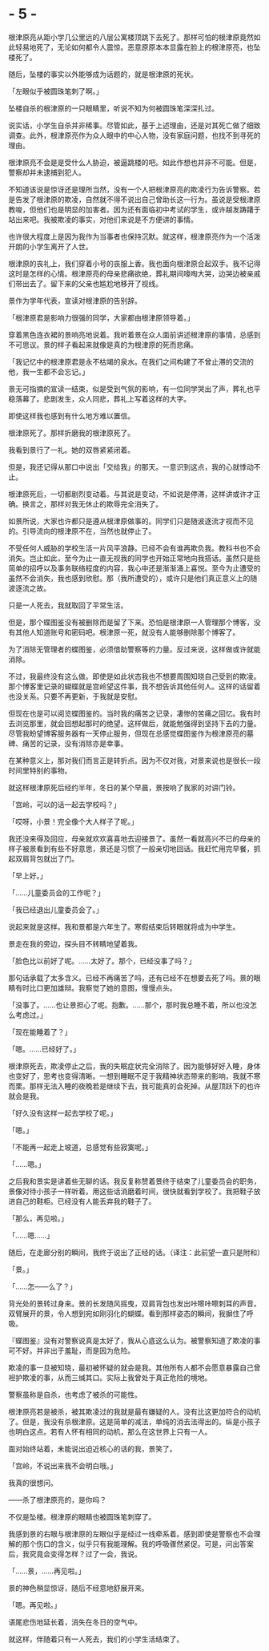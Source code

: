 # - 5 -

根津原亮从距小学几公里远的八层公寓楼顶跳下去死了。那样可怕的根津原竟然如此轻易地死了，无论如何都令人震惊。恶意原原本本显露在脸上的根津原亮，也坠楼死了。

随后，坠楼的事实以外能够成为话题的，就是根津原的死状。

「左眼似乎被圆珠笔刺了啊。」

坠楼自杀的根津原的一只眼睛里，听说不知为何被圆珠笔深深扎过。

说实话，小学生自杀并非稀事。尽管如此，基于上述理由，还是对其死亡做了细致调查。此外，根津原亮作为众人眼中的中心人物，没有家庭问题，也找不到寻死的理由。

根津原亮不会是是受什么人胁迫，被逼跳楼的吧。如此作想也并非不可能。但是，警察却并未逮捕到犯人。

不知道该说是惊讶还是理所当然，没有一个人把根津原亮的欺凌行为告诉警察。若是告发了根津原的欺凌，自然就不得不说出自己曾助长这一行为。虽说是受根津原教唆，但他们也是明显的加害者。因为还有面临初中考试的学生，或许越发踌躇于站出来吧。我被欺凌的事实，对他们来说是不方便讲的事情。

也许很大程度上是因为我作为当事者也保持沉默。就这样，根津原亮作为一个活泼开朗的小学生离开了人世。

根津原的丧礼上，我们穿着小号的丧服上香。我也面向根津原合起双手。我不记得这时是怎样的心情。根津原亮的母亲悲痛欲绝，葬礼期间嚎啕大哭，边哭边被亲戚们带出去了。留下来的父亲也尴尬地移开了视线。

景作为学年代表，宣读对根津原的告别辞。

「根津原君是影响力很强的同学，大家都由根津原领导着。」

穿着黑色连衣裙的景响亮地说着。我听着景在众人面前讲述根津原的事情，总感到不可思议。景的样子看起来就像是真的为根津原的死而悲痛。

「我记忆中的根津原君是永不枯竭的泉水。在我们之间构建了不曾止滞的交流的他，我一生都不会忘记。」

景无可指摘的宣读一结束，似是受到气氛的影响，有一位同学哭出了声，葬礼也平稳落幕了。悲剧发生，众人同悲，葬礼上写着这样的大字。

即使这样我也感到有什么地方难以置信。

根津原死了。那样折磨我的根津原死了。

我看到景行了一礼。她的双唇紧紧闭着。

但是，我还记得从那口中说出「交给我」的那天。一意识到这点，我的心就悸动不止。

根津原死后，一切都剧烈变动着。与其说是变动，不如说是停滞，这样讲或许才正确。换言之，那样对我无休止的欺辱完全消失了。

如景所说，大家也许都只是遵从根津原做事的。同学们只是随波逐流才视而不见的。引导流向的根津原不在，当然也就停止了。

不受任何人威胁的学校生活一片风平浪静。已经不会有谁再欺负我。教科书也不会消失。岂止如此，至今为止一直无视我的同学也开始正常地向我搭话。虽然只是些简单的招呼以及事务联络程度的内容，我心中还是渐渐涌上喜悦。至今为止遭受的虽然不会消失，我也感到欣慰。那（我所遭受的），或许只是他们真正意义上的随波逐流之故。

只是一人死去，我就取回了平常生活。

但是，那个蝶图鉴没有被删除而是留了下来。恐怕是根津原一人管理那个博客，没有其他人知道账号和密码吧。根津原一死，就没有人能够删除那个博客了。

为了消除无管理者的蝶图鉴，必须借助警察等的力量。反过来说，这样做或许就能消除。

不过，我最终没有这么做。即使是如此状态我也不想要周围知晓自己受到的欺凌。那个博客里记录的蝴蝶就是宫岭望这件事，我不想告诉其他任何人。这样的话留着也没关系。只要不再更新，于我就是安慰。

但现在也是可以阅览蝶图鉴的。当时我的痛苦之记录，凄惨的苦痛之回忆。我有时去浏览那里，就会回想起那时的绝望。这样做后，就能勉强得到坚持下去的力量。尽管我盼望博客服务器有一天停止服务，但现在总感觉蝶图鉴作为根津原亮的墓碑、痛苦的记录，没有消除亦是幸事。

在某种意义上，那对我们而言正是转折点。因为不仅对我，对景来说也是很长一段时间里特别的事物。

就这样根津原死后经约半年，冬日的某个早晨，景按响了我家的对讲门铃。

「宫岭，可以的话一起去学校吗？」

「哎呀，小景！完全像个大人样子了呢。」

我还没来得及回应，母亲就欢欢喜喜地去迎接景了。虽然一看就高兴不已的母亲的样子被景看到有些不好意思，景还是习惯了一般亲切地回话。我赶忙用完早餐，抓起双肩背包就出了门。

「早上好。」

「……儿童委员会的工作呢？」

「我已经退出儿童委员会了。」

说起来就是这样。我和景都是六年生了。寒假结束后转眼就将成为中学生。

景走在我的旁边，探头目不转睛地望着我。

「脸色比以前好了呢。……太好了。那个，已经没事了吗？」

那句话承载了太多含义。已经不再痛苦了吗，还有已经不在想要去死了吗。景的眼睛有时比口更加雄辩。我察觉了她的意图，慢慢点头。

「没事了。……也让景担心了呢。抱歉。……那个，那时我总睡不着，所以也没怎么考虑过。」

「现在能睡着了？」

「嗯。……已经好了。」

根津原死去，欺凌停止之后，我的失眠症状完全消除了。因为能够好好入睡，身体也变好了，思考也变得清晰。一想到睡眠不足于我精神状态带来的影响，我就不寒而栗。那样无法入睡的夜晚若是继续下去，我可能真的会死掉。从屋顶跃下的也许就会是我。

「好久没有这样一起去学校了呢。」

「嗯。」

「不能再一起走上坡道，总感觉有些寂寞呢。」

「……嗯。」

之后我和景实是讲着些无聊的话。我反复称赞着景终于结束了儿童委员会的职务，景像对待小孩子一样听着。用这些话消磨着时间，很快就看到学校了。我把鞋子放进自己的鞋柜。已经没有人能丢弃我的鞋子了。

「那么，再见啦。」

「……嗯……」

随后，在走廊分别的瞬间，我终于说出了正经的话。（译注：此前望一直只是附和）

「景。」

「……怎——么了？」

背光处的景转过身来。景的长发随风摇曳，双肩背包也发出咔嚓咔嚓刺耳的声音。双臂展开的景，令人想到宛如刚羽化的蝴蝶。看到那样姿态的瞬间，我摒住了呼吸。

『蝶图鉴』没有对警察说真是太好了，我从心底这么认为。被警察知道了欺凌的事可不好。并非出于羞耻，而是因为危险。

欺凌的事一旦被知晓，最初被怀疑的就会是我。其他所有人都不会愿意暴露自己曾袒护欺凌的事，从而三缄其口。实际上我曾处于真正危险的境地。

警察虽称是自杀，也考虑了被杀的可能性。

根津原亮若是被杀，被其欺凌过的我就是最有嫌疑的人。没有比这更加符合的动机了。但是，我没有杀根津原。这是简单的减法，单纯的消去法得出的。纵是小孩子也明白这点。若有人怀有相同的动机，那么在这世界上只有一人。

面对始终站着，未能说出迫近核心的话的我，景笑了。

「宫岭，不说出来我不会明白哦。」

我真的很想问。

——杀了根津原亮的，是你吗？

不仅是坠楼。根津原的眼睛也被圆珠笔刺穿了。

我感到景的右眼与根津原的左眼似乎是经过一线牵系着。感到即使是警察也不会理解的那个伤口的含义，似乎只有我能理解。我的呼吸骤然紧促。可是，问出答案后，我究竟会变得怎样？过了一会，我说。

「……景，……再见啦。」

景的神色稍显惊讶，随后不经意地舒展开来。

「嗯。再见啦。」

语尾悲伤地延长着，消失在冬日的空气中。

就这样，伴随着只有一人死去，我们的小学生活结束了。

